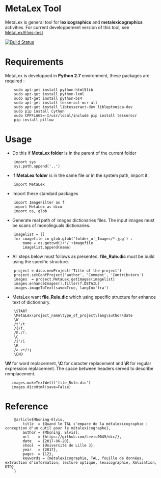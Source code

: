 # MetaLex Tool
MetaLex is general tool for **lexicographics** and **metalexicographics** activities.
For current developpement version of this tool, see [MetaLex/Elvis-test](https://github.com/Levis0045/dic/tree/Elvis-test)

[![Build Status](https://travis-ci.org/claroline/Distribution.svg?branch=master)](mteprojet.fr/MetaLex)

# Requirements
MetaLex is developped in **Python 2.7** environment, these packages are required :

```
    sudo apt-get install python-html5lib
    sudo apt-get install python-lxml
    sudo apt-get install python-bs4
    sudo apt-get install tesseract-ocr-all
    sudo apt-get install libtesseract-dev libleptonica-dev 
    sudo pip install Cython
    sudo CPPFLAGS=-I/usr/local/include pip install tesserocr
    pip install pillow
```

# Usage

- Do this if **MetaLex folder** is in the parent of the current folder
``` 
    import sys 
    sys.path.append('..')
```

- If **MetaLex folder** is in the same file or in the system path, import it.

```
    import MetaLex
```

- Import these standard packages
```
    import ImageFilter as f
    import MetaLex as dico
    import os, glob
``` 

- Generate real path of images dictionaries files. The input images must be scans of monolinguals dictionaries.

```
    imagelist = []
    for imagefile in glob.glob('folder_of_Images/*.jpg') :
        name = os.getcwd()+'/'+imagefile
        imagelist.append(name)
```

- All steps below must follows as presented. **file_Rule.dic** must be build using the specific structure.

```
    project = dico.newProject('Title of the project')
    project.setConfProject('author', 'Comment', 'Contributors')
    images  = project.MetaLex.getImages(imagelist)
    images.enhanceImages().filter(f.DETAIL)
    images.imageToText(save=True, langIn='fra')
```

- MetaLex want **file_Rule.dic** which using  specific structure for enhance text of dictionnary.

```
    \START
    \MetaLex\project_name\type_of_project\lang\author\date
    \W
    /t'/t
    /{/f.
    /E./f.
    \C
    /i'/i
    \R
    /a-z+/ij
    \END
```

**\W** for word replacement, **\C** for caracter replacement and **\R**  for regular expression replacement.
The space between headers served to describe remplacement.

```
   images.makeTextWell('file_Rule.dic')
   images.dicoHtml(save=False)
```

# Reference

```
    @article{Mboning-Elvis,
        title  = {Quand le TAL s'empare de la métalexicographie : conception d'un outil pour le métalexicographe},
        author = {Mboning, Elvis},
        url    = {https://github.com/Levis0045/dic/},
        date   = {2017-06-20},
        shool  = {Université de Lille 3},
        year   = {2017},
        pages  = {12},
        keywords = {métalexicographie, TAL, fouille de données, extraction d'information, lecture optique, lexicographie, Xmlisation, DTD}
    }
```


